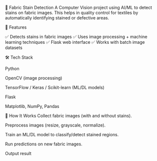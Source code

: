 🧵 Fabric Stain Detection
A Computer Vision project using AI/ML to detect stains on fabric images. This helps in quality control for textiles by automatically identifying stained or defective areas.

📌 Features


✅ Detects stains in fabric images
✅ Uses image processing + machine learning techniques
✅ Flask web interface 
✅ Works with batch image datasets


🛠️ Tech Stack


Python

OpenCV (image processing)

TensorFlow / Keras / Scikit-learn (ML/DL models)

Flask 

Matplotlib, NumPy, Pandas

🚀 How It Works
Collect fabric images (with and without stains).

Preprocess images (resize, grayscale, normalize).

Train an ML/DL model to classify/detect stained regions.

Run predictions on new fabric images.

Output result 
